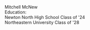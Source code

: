 Mitchell McNew
\
Education: 
\
Newton North High School Class of '24
\
Northeastern University Class of '28